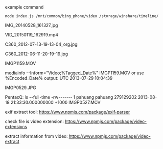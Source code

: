 example command

```
node index.js /mnt/common/bing_phone/video /storage/winshare/timeline/
```

IMG_20140528_161327.jpg

VID_20150119_162919.mp4

C360_2012-07-13-19-13-04_org.jpg

C360_2012-06-11-20-19-19.jpg

IMGP1159.MOV

mediainfo --Inform="Video;%Tagged_Date%" IMGP1159.MOV
   or use %Encoded_Date%
   output: UTC 2013-07-29 10:04:39

IMGP0529.JPG

PentaxQ:
ls --full-time
-rw------- 1 pahuang pahuang 279129202 2013-08-18 21:33:30.000000000 +1000 IMGP0527.MOV

exif extract tool:
https://www.npmjs.com/package/exif-parser

check file is video extension:
https://www.npmjs.com/package/video-extensions

extract information from video:
https://www.npmjs.com/package/video-extract
